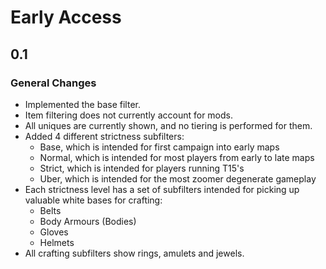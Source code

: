 # Early Access

## 0.1
### General Changes
* Implemented the base filter.
* Item filtering does not currently account for mods.
* All uniques are currently shown, and no tiering is performed for them.
* Added 4 different strictness subfilters:
    - Base, which is intended for first campaign into early maps
    - Normal, which is intended for most players from early to late maps
    - Strict, which is intended for players running T15's
    - Uber, which is intended for the most zoomer degenerate gameplay
* Each strictness level has a set of subfilters intended for picking up valuable white bases for crafting:
    - Belts
    - Body Armours (Bodies)
    - Gloves
    - Helmets
* All crafting subfilters show rings, amulets and jewels.